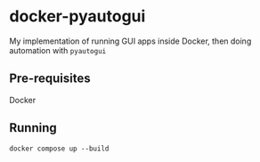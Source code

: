 # docker-pyautogui

My implementation of running GUI apps inside Docker, then doing automation with `pyautogui`

## Pre-requisites

Docker

## Running

```
docker compose up --build
```